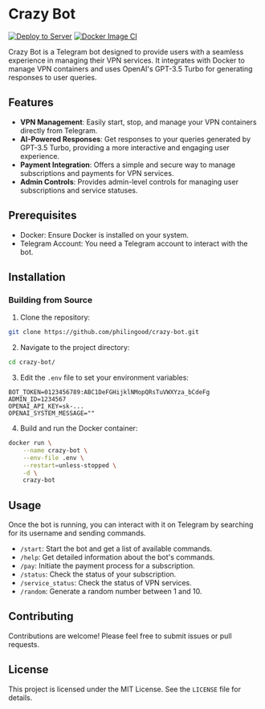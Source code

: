 # Crazy Bot

[![Deploy to Server](https://github.com/philingood/crazy-bot/actions/workflows/deploy.yml/badge.svg?branch=deploy)](https://github.com/philingood/crazy-bot/actions/workflows/deploy.yml)
[![Docker Image CI](https://github.com/philingood/crazy-bot/actions/workflows/docker-image.yml/badge.svg)](https://github.com/philingood/crazy-bot/actions/workflows/docker-image.yml)

Crazy Bot is a Telegram bot designed to provide users with a seamless experience in managing their VPN services. It integrates with Docker to manage VPN containers and uses OpenAI's GPT-3.5 Turbo for generating responses to user queries.

## Features
- **VPN Management**: Easily start, stop, and manage your VPN containers directly from Telegram.
- **AI-Powered Responses**: Get responses to your queries generated by GPT-3.5 Turbo, providing a more interactive and engaging user experience.
- **Payment Integration**: Offers a simple and secure way to manage subscriptions and payments for VPN services.
- **Admin Controls**: Provides admin-level controls for managing user subscriptions and service statuses.

## Prerequisites

- Docker: Ensure Docker is installed on your system.
- Telegram Account: You need a Telegram account to interact with the bot.

## Installation

### Building from Source

1. Clone the repository:
```bash
git clone https://github.com/philingood/crazy-bot.git
```

2. Navigate to the project directory:
```bash
cd crazy-bot/
```

3. Edit the `.env` file to set your environment variables:
```
BOT_TOKEN=0123456789:ABC1DeFGHijklNMopQRsTuVWXYza_bCdeFg
ADMIN_ID=1234567
OPENAI_API_KEY=sk-...
OPENAI_SYSTEM_MESSAGE=""
```

4. Build and run the Docker container:
```bash
docker run \
    --name crazy-bot \
    --env-file .env \
    --restart=unless-stopped \
    -d \
    crazy-bot

```

## Usage

Once the bot is running, you can interact with it on Telegram by searching for its username and sending commands.

- `/start`: Start the bot and get a list of available commands.
- `/help`: Get detailed information about the bot's commands.
- `/pay`: Initiate the payment process for a subscription.
- `/status`: Check the status of your subscription.
- `/service_status`: Check the status of VPN services.
- `/random`: Generate a random number between 1 and 10.

## Contributing

Contributions are welcome! Please feel free to submit issues or pull requests.

## License

This project is licensed under the MIT License. See the `LICENSE` file for details.
